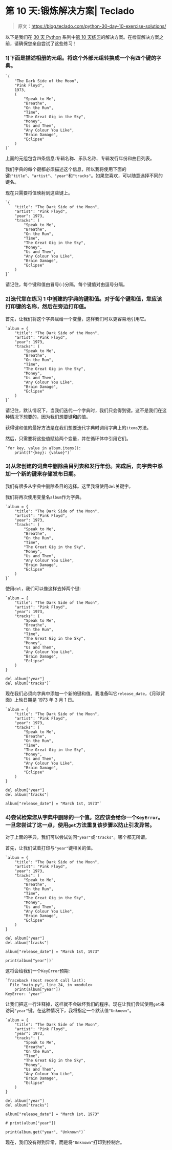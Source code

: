 # 第 10 天:锻炼解决方案| Teclado

> 原文：<https://blog.teclado.com/python-30-day-10-exercise-solutions/>

以下是我们在 [30 天 Python](https://blog.teclado.com/30-days-of-python/) 系列中[第 10 天练习](/30-days-of-python/python-30-day-10-dictionaries)的解决方案。在检查解决方案之前，请确保您亲自尝试了这些练习！

### 1)下面是描述相册的元组。将这个外部元组转换成一个有四个键的字典。

```
`(
    "The Dark Side of the Moon",
    "Pink Floyd",
    1973,
    (
        "Speak to Me",
        "Breathe",
        "On the Run",
        "Time",
        "The Great Gig in the Sky",
        "Money",
        "Us and Them",
        "Any Colour You Like",
        "Brain Damage",
        "Eclipse"
    )
)` 
```

上面的元组包含四条信息:专辑名称、乐队名称、专辑发行年份和曲目列表。

我们字典的每个键都必须描述这个信息，所以我将使用下面的键:`"title"`、`"artist"`、`"year"`和`"tracks"`。如果您喜欢，可以随意选择不同的键名。

现在只需要将值映射到这些键上。

```
`{
    "title": "The Dark Side of the Moon",
    "artist": "Pink Floyd",
    "year": 1973,
    "tracks": (
        "Speak to Me",
        "Breathe",
        "On the Run",
        "Time",
        "The Great Gig in the Sky",
        "Money",
        "Us and Them",
        "Any Colour You Like",
        "Brain Damage",
        "Eclipse"
    )
}` 
```

请记住，每个键和值由冒号(`:`)分隔，每个键值对由逗号分隔。

### 2)迭代您在练习 1 中创建的字典的键和值。对于每个键和值，您应该打印键的名称，然后在旁边打印值。

首先，让我们将这个字典赋给一个变量，这样我们可以更容易地引用它。

```
`album = {
    "title": "The Dark Side of the Moon",
    "artist": "Pink Floyd",
    "year": 1973,
    "tracks": (
        "Speak to Me",
        "Breathe",
        "On the Run",
        "Time",
        "The Great Gig in the Sky",
        "Money",
        "Us and Them",
        "Any Colour You Like",
        "Brain Damage",
        "Eclipse"
    )
}` 
```

请记住，默认情况下，当我们迭代一个字典时，我们只会得到键。这不是我们在这种情况下想要的，因为我们想要键**和**的值。

获得键和值的最好方法是在我们想要迭代字典时调用字典上的`items`方法。

然后，只需要将这些值赋给两个变量，并在循环体中引用它们。

```
`for key, value in album.items():
    print(f"{key}: {value}")` 
```

### 3)从您创建的词典中删除曲目列表和发行年份。完成后，向字典中添加一个新的键来存储发布日期。

我们有很多从字典中删除条目的选择。这里我将使用`del`关键字。

我们将再次使用变量名`album`作为字典。

```
`album = {
    "title": "The Dark Side of the Moon",
    "artist": "Pink Floyd",
    "year": 1973,
    "tracks": (
        "Speak to Me",
        "Breathe",
        "On the Run",
        "Time",
        "The Great Gig in the Sky",
        "Money",
        "Us and Them",
        "Any Colour You Like",
        "Brain Damage",
        "Eclipse"
    )
}` 
```

使用`del`，我们可以像这样去掉两个键:

```
`album = {
    "title": "The Dark Side of the Moon",
    "artist": "Pink Floyd",
    "year": 1973,
    "tracks": (
        "Speak to Me",
        "Breathe",
        "On the Run",
        "Time",
        "The Great Gig in the Sky",
        "Money",
        "Us and Them",
        "Any Colour You Like",
        "Brain Damage",
        "Eclipse"
    )
}

del album["year"]
del album["tracks"]` 
```

现在我们必须向字典中添加一个新的键和值。我准备叫它`release_date`，《月球背面》上映日期是 1973 年 3 月 1 日。

```
`album = {
    "title": "The Dark Side of the Moon",
    "artist": "Pink Floyd",
    "year": 1973,
    "tracks": (
        "Speak to Me",
        "Breathe",
        "On the Run",
        "Time",
        "The Great Gig in the Sky",
        "Money",
        "Us and Them",
        "Any Colour You Like",
        "Brain Damage",
        "Eclipse"
    )
}

del album["year"]
del album["tracks"]

album["release_date"] = "March 1st, 1973"` 
```

### 4)尝试检索您从字典中删除的一个值。这应该会给你一个`KeyError`。一旦您尝试了这一点，使用`get`方法重复该步骤以防止引发异常。

对于上面的字典，我们可以尝试访问`"year"`或`"tracks"`。哪个都无所谓。

首先，让我们试着打印与`"year"`键相关的值。

```
`album = {
    "title": "The Dark Side of the Moon",
    "artist": "Pink Floyd",
    "year": 1973,
    "tracks": (
        "Speak to Me",
        "Breathe",
        "On the Run",
        "Time",
        "The Great Gig in the Sky",
        "Money",
        "Us and Them",
        "Any Colour You Like",
        "Brain Damage",
        "Eclipse"
    )
}

del album["year"]
del album["tracks"]

album["release_date"] = "March 1st, 1973"

print(album["year"])` 
```

这将会给我们一个`KeyError`预期:

```
`Traceback (most recent call last):
  File "main.py", line 24, in <module>
    print(album["year"])
KeyError: 'year'` 
```

让我们把这一行注释掉，这样就不会破坏我们的程序。现在让我们尝试使用`get`来访问`"year"`键。在这种情况下，我将指定一个默认值`"Unknown"`。

```
`album = {
    "title": "The Dark Side of the Moon",
    "artist": "Pink Floyd",
    "year": 1973,
    "tracks": (
        "Speak to Me",
        "Breathe",
        "On the Run",
        "Time",
        "The Great Gig in the Sky",
        "Money",
        "Us and Them",
        "Any Colour You Like",
        "Brain Damage",
        "Eclipse"
    )
}

del album["year"]
del album["tracks"]

album["release_date"] = "March 1st, 1973"

# print(album["year"])

print(album.get("year", "Unknown")` 
```

现在，我们没有得到异常，而是将`"Unknown"`打印到控制台。